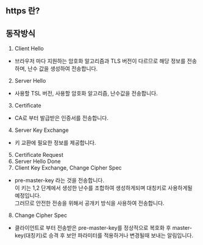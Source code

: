 ## https 란?

## 동작방식
1. Client Hello
- 브라우저 마다 지원하는 암호화 알고리즘과 TLS 버전이 다르므로 해당 정보를 전송하며, 난수 값을 생성하여 전송합니다.  
2. Server Hello
- 사용할 TSL 버전, 사용할 암호화 알고리즘, 난수값을 전송합니다.
3. Certificate
- CA로 부터 발급받은 인증서를 전송합니다.
4. Server Key Exchange
- 키 교환에 필요한 정보를 제공합니다.
5. Certificate Request
6. Server Hello Done
7. Client Key Exchange, Change Cipher Spec
- pre-master-key 라는 것을 전송합니다.  
이 키는 1,2 단계에서 생성한 난수를 조합하여 생성하게되며 대칭키로 사용하게될 예정입니다.  
그러므로 안전한 전송을 위해서 공개키 방식을 사용하여 전송합니다.
8.  Change Cipher Spec 
- 클라이언트로 부터 전송받은 pre-master-key를 정상적으로 복호화 후 master-key(대칭키)로 승격 후 보안 파라미터를 적용하거나 변경될때 보내는 알림입니다.
